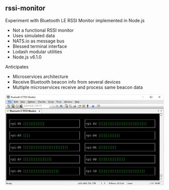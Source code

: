 ## rssi-monitor ##

Experiment with Bluetooth LE RSSI Monitor implemented in Node.js

  * Not a functional RSSI monitor
  * Uses simulated data
  * NATS.io as message bus
  * Blessed terminal interface
  * Lodash modular utilities
  * Node.js v6.1.0

Anticipates

  * Microservices architecture
  * Receive Bluetooth beacon info from several devices
  * Multiple microservices receive and process same beacon data

![Alt text](/rssi-monitor.jpg?raw=true "Screenshot")
